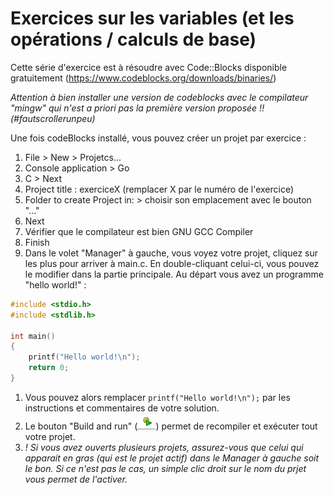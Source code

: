 # Exercices sur les variables (et les opérations / calculs de base)

Cette série d'exercice est à résoudre avec Code::Blocks disponible gratuitement (https://www.codeblocks.org/downloads/binaries/)

*Attention à bien installer une version de codeblocks avec le compilateur "mingw" qui n'est a priori pas la première version proposée !! (#fautscrollerunpeu)*

Une fois codeBlocks installé, vous pouvez créer un projet par exercice :
1) File > New > Projetcs...
1) Console application > Go
1) C > Next
1) Project title : exerciceX (remplacer X par le numéro de l'exercice)
1) Folder to create Project in: > choisir son emplacement avec le bouton "..."
1) Next
1) Vérifier que le compilateur est bien GNU GCC Compiler
1) Finish
1) Dans le volet "Manager" à gauche, vous voyez votre projet, cliquez sur les plus pour arriver à main.c. En double-cliquant celui-ci, vous pouvez le modifier dans la partie principale. Au départ vous avez un programme "hello world!" :
```c
#include <stdio.h>
#include <stdlib.h>

int main()
{
    printf("Hello world!\n");
    return 0;
}
```
1) Vous pouvez alors remplacer `printf("Hello world!\n");` par les instructions et commentaires de votre solution.
1) Le bouton "Build and run" (![Le bouton "Build and run"](buildrun.png)) permet de recompiler et exécuter tout votre projet.
1) *! Si vous avez ouverts plusieurs projets, assurez-vous que celui qui apparait en gras (qui est le projet actif) dans le Manager à gauche soit le bon. Si ce n'est pas le cas, un simple clic droit sur le nom du prjet vous permet de l'activer.*
